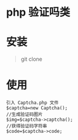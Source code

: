 # php 验证吗类

# 安装
> git clone
# 使用
    引入 Captcha.php 文件
    $captcha=new Captcha();
    //生成验证码图片
    $img=$captcha->captcha();
    //获得验证码字符串
    $code=$captcha->code;